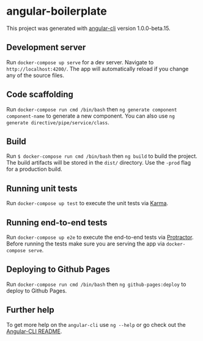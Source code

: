 # angular-boilerplate

This project was generated with [angular-cli](https://github.com/angular/angular-cli) version 1.0.0-beta.15.

## Development server
Run `docker-compose up serve` for a dev server. Navigate to `http://localhost:4200/`. The app will automatically reload if you change any of the source files.

## Code scaffolding

Run `docker-compose run cmd /bin/bash` then `ng generate component component-name` to generate a new component. You can also use `ng generate directive/pipe/service/class`.

## Build

Run `$ docker-compose run cmd /bin/bash` then `ng build` to build the project. The build artifacts will be stored in the `dist/` directory. Use the `-prod` flag for a production build.

## Running unit tests

Run `docker-compose up test` to execute the unit tests via [Karma](https://karma-runner.github.io).

## Running end-to-end tests

Run `docker-compose up e2e` to execute the end-to-end tests via [Protractor](http://www.protractortest.org/). 
Before running the tests make sure you are serving the app via `docker-compose serve`.

## Deploying to Github Pages

Run `docker-compose run cmd /bin/bash` then `ng github-pages:deploy` to deploy to Github Pages.

## Further help

To get more help on the `angular-cli` use `ng --help` or go check out the [Angular-CLI README](https://github.com/angular/angular-cli/blob/master/README.md).
